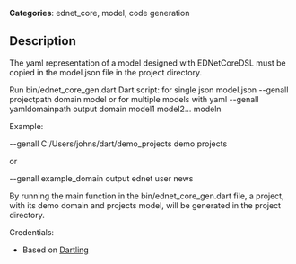 **Categories**: ednet_core, model, code generation

## Description

The yaml representation of a model designed with EDNetCoreDSL must be copied in
the model.json file in the project directory.

Run bin/ednet_core_gen.dart Dart script:
for single json model.json
--genall projectpath domain model
or
for multiple models with yaml
--genall yamldomainpath output domain model1 model2... modeln

Example:

--genall C:/Users/johns/dart/demo_projects demo projects

or

--genall example_domain output ednet user news 

By running the main function in the bin/ednet_core_gen.dart file,
a project, with its demo domain and projects model, 
will be generated in the project directory.

Credentials:
- Based on [Dartling](https://github.com/dzenanr/dartling)
